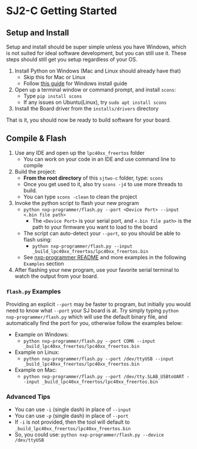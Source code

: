 # SJ2-C Getting Started


## Setup and Install

Setup and install should be super simple unless you have Windows, which is not suited for ideal software development, but you can still use it. These steps should still get you setup regardless of your OS.

1. Install Python on Windows (Mac and Linux should already have that)
    * Skip this for Mac or Linux
    * Follow [this guide](installs/README.md) for Windows install guide
2. Open up a terminal window or command prompt, and install `scons`:
    * Type `pip install scons`
    * If any issues on Ubuntu(Linux), try `sudo apt install scons`
3. Install the Board driver from the `installs/drivers` directory

That is it, you should now be ready to build software for your board.


## Compile & Flash

1. Use any IDE and open up the `lpc40xx_freertos` folder
    * You can work on your code in an IDE and use command line to compile
2. Build the project:
    * **From the root directory** of this `sjtwo-c` folder, type: `scons`
    * Once you get used to it, also try `scons -j4` to use more threads to build.
    * You can type `scons -clean` to clean the project
3. Invoke the python script to flash your new program
    * `python nxp-programmer/flash.py --port <Device Port> --input <.bin file path>`
        * The `<Device Port>` is your serial port, and `<.bin file path>` is the path to your firmware you want to load to the board
    * The script can auto-detect your `--port`, so you should be able to flash using:
        * `python nxp-programmer/flash.py --input _build_lpc40xx_freertos/lpc40xx_freertos.bin`
    * See [nxp-programmer README](nxp-programmer/README.md) and more examples in the following `Examples` section
4. After flashing your new program, use your favorite serial terminal to watch the output from your board.

### `flash.py` Examples

Providing an explicit `--port` may be faster to program, but initially you would need to know what `--port` your SJ board is at. Try simply typing `python nxp-programmer/flash.py` which will use the default binary file, and automatically find the port for you, otherwise follow the examples below:

* Example on Windows:
    * `python nxp-programmer/flash.py --port COM6 --input _build_lpc40xx_freertos/lpc40xx_freertos.bin`
* Example on Linux:
    * `python nxp-programmer/flash.py --port /dev/ttyUSB --input _build_lpc40xx_freertos/lpc40xx_freertos.bin`
* Example on Mac:
    * `python nxp-programmer/flash.py --port /dev/tty.SLAB_USBtoUART --input _build_lpc40xx_freertos/lpc40xx_freertos.bin`

### Advanced Tips

* You can use `-i` (single dash) in place of `--input`
* You can use `-p` (single dash) in place of `--port`
* If `-i` is not provided, then the tool will default to `_build_lpc40xx_freertos/lpc40xx_freertos.bin`
* So, you could use: `python nxp-programmer/flash.py --device /dev/ttyUSB`
